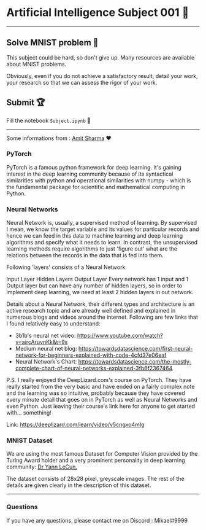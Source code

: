 # Artificial Intelligence Subject 001 :brain:

-----------------

## Solve MNIST problem :1234:

This subject could be hard, so don't give up. Many resources are available about MNIST problems.

Obviously, even if you do not achieve a satisfactory result, detail your work, your research so that we can assess the rigor of your work.

## Submit :trophy:

Fill the notebook ```Subject.ipynb``` :rocket:

---------------------

Some informations from : [Amit Sharma](https://github.com/AmitSharma1127) :heart:

### PyTorch

PyTorch is a famous python framework for deep learning. It's gaining interest in the deep learning community because of its syntactical similarities with python and operational similarities with numpy - which is the fundamental package for scientific and mathematical computing in Python.

### Neural Networks

Neural Network is, usually, a supervised method of learning. By supervised I mean, we know the target variable and its values for particular records and hence we can feed in this data to machine learning and deep learning algorithms and specify what it needs to learn. In contrast, the unsupervised learning methods require algorithms to just 'figure out' what are the relations between the records in the data that is fed into them.

Following 'layers' consists of a Neural Network

Input Layer
Hidden Layers
Output Layer
Every network has 1 input and 1 Output layer but can have any number of hidden layers, so in order to implement deep learning, we need at least 2 hidden layers in out network.

Details about a Neural Network, their different types and architecture is an active research topic and are already well defined and explained in numerous blogs and videos around the internet. Following are few links that I found relatively easy to understand:

- 3b1b's neural net video: https://www.youtube.com/watch?v=aircAruvnKk&t=9s
- Medium neural net blog: https://towardsdatascience.com/first-neural-network-for-beginners-explained-with-code-4cfd37e06eaf
- Neural Network's Chart: https://towardsdatascience.com/the-mostly-complete-chart-of-neural-networks-explained-3fb6f2367464

P.S. I really enjoyed the DeepLizard.com's course on PyTorch. They have really started from the very basic and have ended on a fairly complex note and the learning was so intuitive, probably because they have covered every minute detail that goes on in PyTorch as well as Neural Networks and even Python. Just leaving their course's link here for anyone to get started with... something!

Link: https://deeplizard.com/learn/video/v5cngxo4mIg

### MNIST Dataset

We are using the most famous Dataset for Computer Vision provided by the Turing Award holder and a very prominent personality in deep learning community: [Dr Yann LeCun.](https://en.wikipedia.org/wiki/Yann_LeCun)

The dataset consists of 28x28 pixel, greyscale images. The rest of the details are given clearly in the description of this dataset.

-----

### Questions

If you have any questions, please contact me on Discord : Mikael#9999